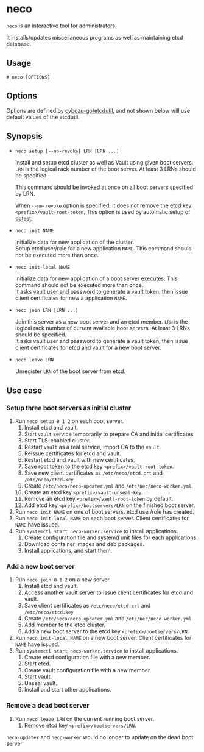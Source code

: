 neco
====

`neco` is an interactive tool for administrators.

It installs/updates miscellaneous programs as well as maintaining etcd database.

Usage
-----

```console
# neco [OPTIONS]
```

Options
-------

Options are defined by [cybozu-go/etcdutil](https://github.com/cybozu-go/etcdutil), and not shown below will use default values of the etcdutil.

Synopsis
--------

* `neco setup [--no-revoke] LRN [LRN ...]`

    Install and setup etcd cluster as well as Vault using given boot servers.
    `LRN` is the logical rack number of the boot server.  At least 3 LRNs
    should be specified.

    This command should be invoked at once on all boot servers specified by LRN.

    When `--no-revoke` option is specified, it does not remove the etcd key 
    `<prefix>/vault-root-token`. This option is used by automatic setup of
    [dctest](../dctest).

* `neco init NAME`

    Initialize data for new application of the cluster.  
    Setup etcd user/role for a new application `NAME`. This command should not 
    be executed more than once.

* `neco init-local NAME`

    Initialize data for new application of a boot server executes. This command
    should not be executed more than once.  
    It asks vault user and password to generate a vault token, then issue client
    certificates for new a application `NAME`.

* `neco join LRN [LRN ...]`

    Join this server as a new boot server and an etcd member.
    `LRN` is the logical rack number of current available boot servers. At least
    3 LRNs should be specified.  
    It asks vault user and password to generate a vault token, then issue client
    certificates for etcd and vault for a new boot server.

* `neco leave LRN`

    Unregister `LRN` of the boot server from etcd.

Use case
--------

### Setup three boot servers as initial cluster

1. Run `neco setup 0 1 2` on each boot server.
    1. Install etcd and vault.
    1. Start `vault` service temporarily to prepare CA and initial certificates
    1. Start TLS-enabled cluster.
    1. Restart `vault` as a real service, import CA to the `vault`.
    1. Reissue certificates for etcd and vault.
    1. Restart etcd and vault with new certificates.
    1. Save root token to the etcd key `<prefix>/vault-root-token`.
    1. Save new client certificates as `/etc/neco/etcd.crt` and `/etc/neco/etcd.key`
    1. Create `/etc/neco/neco-updater.yml` and `/etc/nec/neco-worker.yml`.
    1. Create an etcd key `<prefix>/vault-unseal-key`.
    1. Remove an etcd key `<prefix>/vault-root-token` by default.
    1. Add etcd key `<prefix>/bootservers/LRN` on the finished boot server.
1. Run `neco init NAME` on one of boot servers. etcd user/role has created.
1. Run `neco init-local NAME` on each boot server. Client certificates for `NAME` have issued.
1. Run `systemctl start neco-worker.service` to install applications.
     1. Create configuration file and systemd unit files for each applications.
     1. Download container images and deb packages.
     1. Install applications, and start them.

### Add a new boot server

1. Run `neco join 0 1 2` on a new server.
    1. Install etcd and vault.
    1. Access another vault server to issue client certificates for etcd and vault.
    1. Save client certificates as `/etc/neco/etcd.crt` and `/etc/neco/etcd.key`
    1. Create `/etc/neco/neco-updater.yml` and `/etc/nec/neco-worker.yml`.
    1. Add member to the etcd cluster.
    1. Add a new boot server to the etcd key `<prefix>/bootservers/LRN`.
1. Run `neco init-local NAME` on a new boot server. Client certificates for `NAME` have issued.
1. Run `systemctl start neco-worker.service` to install applications.
    1. Create etcd configuration file with a new member.
    1. Start etcd.
    1. Create vault configuration file with a new member.
    1. Start vault.
    1. Unseal vault.
    1. Install and start other applications.

### Remove a dead boot server

1. Run `neco leave LRN` on the current running boot server.
    1. Remove etcd key `<prefix>/bootservers/LRN`.

`neco-updater` and `neco-worker` would no longer to update on the dead boot server.
